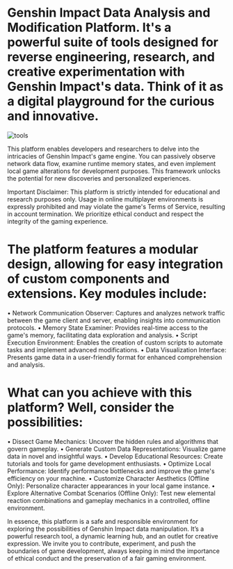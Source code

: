 # Genshin Impact Data Analysis and Modification Platform. It's a powerful suite of tools designed for reverse engineering, research, and creative experimentation with Genshin Impact's data. Think of it as a digital playground for the curious and innovative.

![tools](https://i.imgur.com/tnILcIB.png)


This platform enables developers and researchers to delve into the intricacies of Genshin Impact's game engine. You can passively observe network data flow, examine runtime memory states, and even implement local game alterations for development purposes. This framework unlocks the potential for new discoveries and personalized experiences.

Important Disclaimer: This platform is strictly intended for educational and research purposes only. Usage in online multiplayer environments is expressly prohibited and may violate the game's Terms of Service, resulting in account termination. We prioritize ethical conduct and respect the integrity of the gaming experience.

# The platform features a modular design, allowing for easy integration of custom components and extensions. Key modules include:

•  Network Communication Observer: Captures and analyzes network traffic between the game client and server, enabling insights into communication protocols.
•  Memory State Examiner: Provides real-time access to the game's memory, facilitating data exploration and analysis.
•  Script Execution Environment: Enables the creation of custom scripts to automate tasks and implement advanced modifications.
•  Data Visualization Interface: Presents game data in a user-friendly format for enhanced comprehension and analysis.

# What can you achieve with this platform? Well, consider the possibilities:

•  Dissect Game Mechanics: Uncover the hidden rules and algorithms that govern gameplay.
•  Generate Custom Data Representations: Visualize game data in novel and insightful ways.
•  Develop Educational Resources: Create tutorials and tools for game development enthusiasts.
•  Optimize Local Performance: Identify performance bottlenecks and improve the game's efficiency on your machine.
•  Customize Character Aesthetics (Offline Only): Personalize character appearances in your local game instance.
•  Explore Alternative Combat Scenarios (Offline Only): Test new elemental reaction combinations and gameplay mechanics in a controlled, offline environment.

In essence, this platform is a safe and responsible environment for exploring the possibilities of Genshin Impact data manipulation. It’s a powerful research tool, a dynamic learning hub, and an outlet for creative expression. We invite you to contribute, experiment, and push the boundaries of game development, always keeping in mind the importance of ethical conduct and the preservation of a fair gaming environment.

